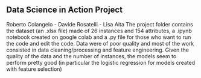 ## Data Science in Action Project 
Roberto Colangelo - Davide Rosatelli - Lisa Aita 
The project folder contains the dataset (an .xlsx file) made of 26 instances and 154 attributes, a .ipynb notebook created on google colab and a .py file for those who want to run the code and edit the code.
Data were of poor quality and most of the work consisted in data cleaning/processing and feature engineering. Given the quality of the data and the number of instances, the models seem to perform pretty good (in particular the logistic regression for models created with feature selection)   

